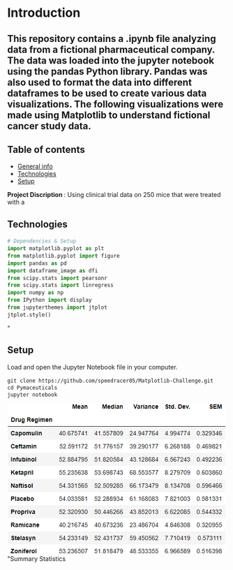 # Introduction
This repository contains a .ipynb file analyzing data from a fictional pharmaceutical company. The data was loaded into the jupyter notebook using the pandas Python library. Pandas was also used to format the data into different dataframes to be used to create various data visualizations. The following visualizations were made using Matplotlib to understand fictional cancer study data.
-------------------------

## Table of contents
* [General info](#general-info)
* [Technologies](#technologies)
* [Setup](#setup)

<b> Project Discription </b>: Using clinical trial data on 250 mice that were treated with a 

## Technologies
```python
# Dependencies & Setup
import matplotlib.pyplot as plt
from matplotlib.pyplot import figure
import pandas as pd
import dataframe_image as dfi
from scipy.stats import pearsonr
from scipy.stats import linregress
import numpy as np
from IPython import display
from jupyterthemes import jtplot
jtplot.style()
```
"



## Setup
Load and open the Jupyter Notebook file in your computer.
```
git clone https://github.com/speedracer05/Matplotlib-Challenge.git
cd Pymaceuticals 
jupyter notebook 
```


![summary statistics](Images/sum_stats.png)"Summary Statistics
